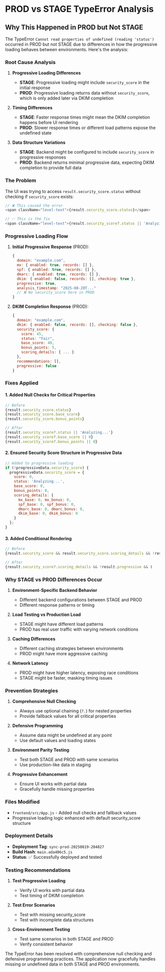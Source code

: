 # PROD vs STAGE TypeError Analysis

## Why This Happened in PROD but Not STAGE

The TypeError `Cannot read properties of undefined (reading 'status')` occurred in PROD but not STAGE due to differences in how the progressive loading behaves between environments. Here's the analysis:

### Root Cause Analysis

1. **Progressive Loading Differences**
   - **STAGE**: Progressive loading might include `security_score` in the initial response
   - **PROD**: Progressive loading returns data without `security_score`, which is only added later via DKIM completion

2. **Timing Differences**
   - **STAGE**: Faster response times might mean the DKIM completion happens before UI rendering
   - **PROD**: Slower response times or different load patterns expose the undefined state

3. **Data Structure Variations**
   - **STAGE**: Backend might be configured to include `security_score` in progressive responses
   - **PROD**: Backend returns minimal progressive data, expecting DKIM completion to provide full data

### The Problem

The UI was trying to access `result.security_score.status` without checking if `security_score` exists:

```javascript
// ❌ This caused the error
<span className="level-text">{result.security_score.status}</span>

// ✅ This is the fix
<span className="level-text">{result.security_score?.status || 'Analyzing...'}</span>
```

### Progressive Loading Flow

1. **Initial Progressive Response** (PROD):
   ```javascript
   {
     domain: "example.com",
     mx: { enabled: true, records: [] },
     spf: { enabled: true, records: [] },
     dmarc: { enabled: true, records: [] },
     dkim: { enabled: false, records: [], checking: true },
     progressive: true,
     analysis_timestamp: "2025-08-20T..."
     // ❌ No security_score here in PROD
   }
   ```

2. **DKIM Completion Response** (PROD):
   ```javascript
   {
     domain: "example.com",
     dkim: { enabled: false, records: [], checking: false },
     security_score: {
       score: 45,
       status: "Fair",
       base_score: 40,
       bonus_points: 5,
       scoring_details: { ... }
     },
     recommendations: [],
     progressive: false
   }
   ```

### Fixes Applied

#### 1. Added Null Checks for Critical Properties
```javascript
// Before
{result.security_score.status}
{result.security_score.base_score}
{result.security_score.bonus_points}

// After
{result.security_score?.status || 'Analyzing...'}
{result.security_score?.base_score || 0}
{result.security_score?.bonus_points || 0}
```

#### 2. Ensured Security Score Structure in Progressive Data
```javascript
// Added to progressive loading
if (!progressiveData.security_score) {
  progressiveData.security_score = {
    score: 0,
    status: 'Analyzing...',
    base_score: 0,
    bonus_points: 0,
    scoring_details: {
      mx_base: 0, mx_bonus: 0,
      spf_base: 0, spf_bonus: 0,
      dmarc_base: 0, dmarc_bonus: 0,
      dkim_base: 0, dkim_bonus: 0
    }
  };
}
```

#### 3. Added Conditional Rendering
```javascript
// Before
{result.security_score && result.security_score.scoring_details && !result.progressive && (

// After
{result.security_score?.scoring_details && !result.progressive && (
```

### Why STAGE vs PROD Differences Occur

1. **Environment-Specific Backend Behavior**
   - Different backend configurations between STAGE and PROD
   - Different response patterns or timing

2. **Load Testing vs Production Load**
   - STAGE might have different load patterns
   - PROD has real user traffic with varying network conditions

3. **Caching Differences**
   - Different caching strategies between environments
   - PROD might have more aggressive caching

4. **Network Latency**
   - PROD might have higher latency, exposing race conditions
   - STAGE might be faster, masking timing issues

### Prevention Strategies

1. **Comprehensive Null Checking**
   - Always use optional chaining (`?.`) for nested properties
   - Provide fallback values for all critical properties

2. **Defensive Programming**
   - Assume data might be undefined at any point
   - Use default values and loading states

3. **Environment Parity Testing**
   - Test both STAGE and PROD with same scenarios
   - Use production-like data in staging

4. **Progressive Enhancement**
   - Ensure UI works with partial data
   - Gracefully handle missing properties

### Files Modified

- `frontend/src/App.js` - Added null checks and fallback values
- Progressive loading logic enhanced with default security_score structure

### Deployment Details

- **Deployment Tag**: `sync-prod-20250819-204827`
- **Build Hash**: `main.ada406c5.js`
- **Status**: ✅ Successfully deployed and tested

### Testing Recommendations

1. **Test Progressive Loading**
   - Verify UI works with partial data
   - Test timing of DKIM completion

2. **Test Error Scenarios**
   - Test with missing security_score
   - Test with incomplete data structures

3. **Cross-Environment Testing**
   - Test same scenarios in both STAGE and PROD
   - Verify consistent behavior

The TypeError has been resolved with comprehensive null checking and defensive programming practices. The application now gracefully handles missing or undefined data in both STAGE and PROD environments.
